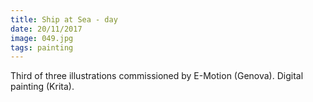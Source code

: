 ```yaml
---
title: Ship at Sea - day
date: 20/11/2017
image: 049.jpg
tags: painting
---
```


Third of three illustrations commissioned by E-Motion (Genova).
Digital painting (Krita).
